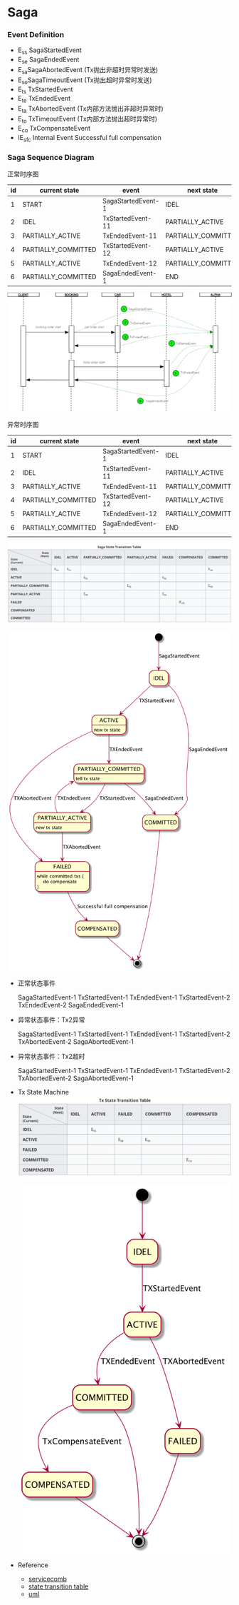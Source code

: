 # Saga

### Event Definition

- E<sub>ss</sub> SagaStartedEvent 
- E<sub>se</sub> SagaEndedEvent
- E<sub>sa</sub>SagaAbortedEvent  (Tx抛出非超时异常时发送)
- E<sub>so</sub>SagaTimeoutEvent (Tx抛出超时异常时发送)
- E<sub>ts</sub> TxStartedEvent
- E<sub>te</sub> TxEndedEvent
- E<sub>ta</sub> TxAbortedEvent (Tx内部方法抛出非超时异常时)
- E<sub>to</sub> TxTimeoutEvent (Tx内部方法抛出超时异常时)
- E<sub>co</sub> TxCompensateEvent
- IE<sub>sfc</sub> Internal Event Successful full compensation



### Saga Sequence Diagram

正常时序图

| id | current state       | event              | next state          |
|----| ------------------- | ------------------ | ------------------- |
|1| START               | SagaStartedEvent-1 | IDEL                |
|2| IDEL                | TxStartedEvent-11  | PARTIALLY_ACTIVE    |
|3| PARTIALLY_ACTIVE    | TxEndedEvent-11    | PARTIALLY_COMMITTED |
|4| PARTIALLY_COMMITTED | TxStartedEvent-12  | PARTIALLY_ACTIVE    |
|5| PARTIALLY_ACTIVE    | TxEndedEvent-12    | PARTIALLY_COMMITTED |
|6| PARTIALLY_COMMITTED | SagaEndedEvent-1   | END                 |

![image-20190420005126848](assets/sequence-booking-normal.png)

异常时序图

| id | current state       | event              | next state          |
|----| ------------------- | ------------------ | ------------------- |
|1| START               | SagaStartedEvent-1 | IDEL                |
|2| IDEL                | TxStartedEvent-11  | PARTIALLY_ACTIVE    |
|3| PARTIALLY_ACTIVE    | TxEndedEvent-11    | PARTIALLY_COMMITTED |
|4| PARTIALLY_COMMITTED | TxStartedEvent-12  | PARTIALLY_ACTIVE    |
|5| PARTIALLY_ACTIVE    | TxEndedEvent-12    | PARTIALLY_COMMITTED |
|6| PARTIALLY_COMMITTED | SagaEndedEvent-1   | END                 |


![image-20190420005126848](assets/saga_state_table.png)

![saga_state_diagram](assets/saga_state_diagram.png)

* 正常状态事件

  SagaStartedEvent-1
  TxStartedEvent-1
  TxEndedEvent-1
  TxStartedEvent-2
  TxEndedEvent-2
  SagaEndedEvent-1

  

* 异常状态事件：Tx2异常

  SagaStartedEvent-1
  TxStartedEvent-1
  TxEndedEvent-1
  TxStartedEvent-2
  TxAbortedEvent-2
  SagaAbortedEvent-1

  

* 异常状态事件：Tx2超时

  SagaStartedEvent-1
  TxStartedEvent-1
  TxEndedEvent-1
  TxStartedEvent-2
  TxAbortedEvent-2
  SagaAbortedEvent-1

* Tx State Machine
  ![image-20190420005126848](assets/tx_state_table.png)

  ![tx_state_diagram](assets/tx_state_diagram.png)

* Reference

  * [servicecomb](https://cwiki.apache.org/confluence/display/SERVICECOMB/Using+StateMachine+for+tracing+the+transaction+states)
  * [state transition table](https://en.wikipedia.org/wiki/State_transition_table)
  * [uml](http://plantuml.com/en/)


